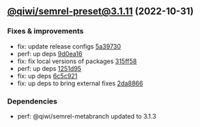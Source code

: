 ## [@qiwi/semrel-preset@3.1.11](https://github.com/qiwi/semantic-release-toolkit/compare/@qiwi/semrel-preset@3.1.10...2022.10.31-qiwi.semrel-preset.3.1.11-f0) (2022-10-31)

### Fixes & improvements
* fix: update release configs [5a39730](https://github.com/qiwi/semantic-release-toolkit/commit/5a397307f1106581804e839acf8bceae96017d6c)
* perf: up deps [9d0ea16](https://github.com/qiwi/semantic-release-toolkit/commit/9d0ea1650d3652d7fa230bd97db532b2a85e820c)
* fix: fix local versions of packages [315ff58](https://github.com/qiwi/semantic-release-toolkit/commit/315ff58425517a49a4c78691db89bab826314bd8)
* perf: up deps [1251d95](https://github.com/qiwi/semantic-release-toolkit/commit/1251d95234203e977e927af3819cb846a98b4544)
* fix: up deps [6c5c921](https://github.com/qiwi/semantic-release-toolkit/commit/6c5c921933676bd1d27b6fe21eb7d181f6f5192f)
* fix: up deps to bring external fixes [2da8866](https://github.com/qiwi/semantic-release-toolkit/commit/2da886671264d7694eaea4fd3acc17ea55f62ab5)

### Dependencies
* perf: @qiwi/semrel-metabranch updated to 3.1.3


